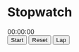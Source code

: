<!DOCTYPE html>
<html lang="en">
<head>
    <meta charset="UTF-8">
    <meta name="viewport" content="width=device-width, initial-scale=1.0">
    <title>Stopwatch</title>
    <link rel="stylesheet" href="styles1.css">
</head>
<body style="background-image: url('https://thumbs.dreamstime.com/z/countdown-timer-twenty-seconds-minutes-modern-style-isolated-white-background-206843549.jpg');">
    <div class="stopwatch">
        <h1 class="stopwatch-label">Stopwatch</h1>
        <div id="display">00:00:00</div>
        <button id="startStop" onclick="startStop()">Start</button>
        <button id="reset" onclick="reset()">Reset</button>
        <button id="lap" onclick="lap()">Lap</button>
        <ul id="laps"></ul>
    </div>
    <script src="script.js"></script>
</body>
</html>
